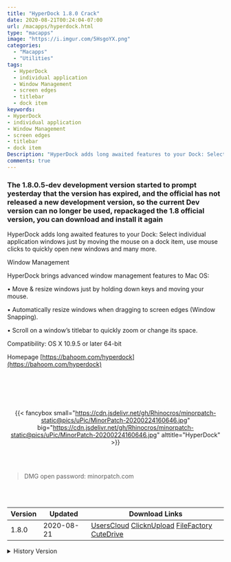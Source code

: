 ```yaml
---
title: "HyperDock 1.8.0 Crack"
date: 2020-08-21T00:24:04-07:00
url: /macapps/hyperdock.html
type: "macapps"
image: "https://i.imgur.com/5HsgoYX.png"
categories:
  - "Macapps"
  - "Utilities"
tags:
  - HyperDock
  - individual application
  - Window Management
  - screen edges
  - titlebar
  - dock item
keywords:
- HyperDock
- individual application
- Window Management
- screen edges
- titlebar
- dock item
Description: "HyperDock adds long awaited features to your Dock: Select individual application windows just by moving the mouse on a dock item, use mouse clicks to quickly open new windows and many more."
comments: true
---
```


### The 1.8.0.5-dev development version started to prompt yesterday that the version has expired, and the official has not released a new development version, so the current Dev version can no longer be used, repackaged the 1.8 official version, you can download and install it again

HyperDock adds long awaited features to your Dock: Select individual application windows just by moving the mouse on a dock item, use mouse clicks to quickly open new windows and many more.

Window Management

HyperDock brings advanced window management features to Mac OS:

• Move & resize windows just by holding down keys and moving your mouse.

• Automatically resize windows when dragging to screen edges (Window Snapping).

• Scroll on a window’s titlebar to quickly zoom or change its space.

Compatibility: OS X 10.9.5 or later 64-bit

Homepage [https://bahoom.com/hyperdock](https://bahoom.com/hyperdock)

<br/>
<br/>
<script async src="https://pagead2.googlesyndication.com/pagead/js/adsbygoogle.js"></script>
<ins class="adsbygoogle"
     style="display:block; text-align:center;"
     data-ad-layout="in-article"
     data-ad-format="fluid"
     data-ad-client="ca-pub-8746275014476192"
     data-ad-slot="5144997159"></ins>
<script>
     (adsbygoogle = window.adsbygoogle || []).push({});
</script>
<br/>
<br/>


<center>

{{< fancybox small="https://cdn.jsdelivr.net/gh/Rhinocros/minorpatch-static@pics/uPic/MinorPatch-20200224160646.jpg" big="https://cdn.jsdelivr.net/gh/Rhinocros/minorpatch-static@pics/uPic/MinorPatch-20200224160646.jpg" alttitle="HyperDock" >}}

</center>

<br/>
<br/>


> DMG open password: minorpatch.com

<br/>

<br/>
<div id="history_version" class="history_version">

| Version | Updated | Download Links |
| ---- | ---- | ---- |
| 1.8.0 | 2020-08-21 | [UsersCloud](https://ouo.io/VuYmEX)   [ClicknUpload](https://ouo.io/u88fek)   [FileFactory](https://ouo.io/X6Zjpg)   [CuteDrive](https://ouo.io/OagFWg) |
<details>
<summary>History Version</summary>

| Version | Updated | Download Links |
| ---- | ---- | ---- |
| 1.8.0.5 | 2020-02-24 | [UsersCloud](https://ouo.io/SWhOuG)   [ClicknUpload](https://ouo.io/dcyMhD)   [FileFactory](https://ouo.io/Dp0mQz)   [CuteDrive](https://ouo.io/DYDHKk) |
</details>

</div>
